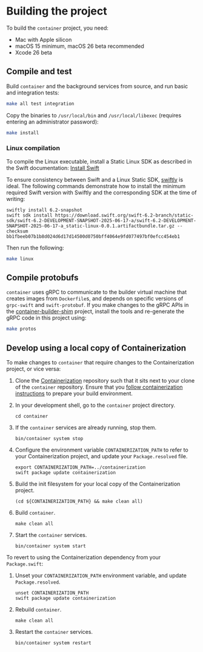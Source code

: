 # Building the project

To build the `container` project, you need:

- Mac with Apple silicon
- macOS 15 minimum, macOS 26 beta recommended
- Xcode 26 beta

## Compile and test

Build `container` and the background services from source, and run basic and integration tests:

```bash
make all test integration
```

Copy the binaries to `/usr/local/bin` and `/usr/local/libexec` (requires entering an administrator password):

```bash
make install
```

### Linux compilation

To compile the Linux executable, install a Static Linux SDK as described in the Swift documentation: [Install Swift](https://www.swift.org/install/linux/)

To ensure consistency between Swift and a Linux Static SDK, [swiftly](https://www.swift.org/install/macos/swiftly/) is ideal. The following commands demonstrate how to install the minimum required Swift version with Swiftly and the corresponding SDK at the time of writing:

```
swiftly install 6.2-snapshot
swift sdk install https://download.swift.org/swift-6.2-branch/static-sdk/swift-6.2-DEVELOPMENT-SNAPSHOT-2025-06-17-a/swift-6.2-DEVELOPMENT-SNAPSHOT-2025-06-17-a_static-linux-0.0.1.artifactbundle.tar.gz --checksum bb1fbeeb07b1b8d024d6d17d14500d0750bff4064e9fd077497bf0efcc454eb1
```

Then run the following:

```bash
make linux
```

## Compile protobufs

`container` uses gRPC to communicate to the builder virtual machine that creates images from `Dockerfile`s, and depends on specific versions of `grpc-swift` and `swift-protobuf`. If you make changes to the gRPC APIs in the [container-builder-shim](https://github.com/apple/container-builder-shim) project, install the tools and re-generate the gRPC code in this project using:

```bash
make protos
```

## Develop using a local copy of Containerization

To make changes to `container` that require changes to the Containerization project, or vice versa:

1. Clone the [Containerization](https://github.com/apple/containerization) repository such that it sits next to your clone
of the `container` repository. Ensure that you [follow containerization instructions](https://github.com/apple/containerization/blob/main/README.md#prepare-to-build-package)
to prepare your build environment.

2. In your development shell, go to the `container` project directory.

    ```
    cd container
    ```

3. If the `container` services are already running, stop them.

    ```
    bin/container system stop
    ```

4. Configure the environment variable `CONTAINERIZATION_PATH` to refer to your Containerization project, and update your `Package.resolved` file.

    ```
    export CONTAINERIZATION_PATH=../containerization
    swift package update containerization
    ```

5. Build the init filesystem for your local copy of the Containerization project.

    ```
    (cd ${CONTAINERIZATION_PATH} && make clean all)
    ```

6. Build `container`.

    ```
    make clean all
    ```

7. Start the `container` services.

    ```
    bin/container system start
    ```

To revert to using the Containerization dependency from your `Package.swift`:

1. Unset your `CONTAINERIZATION_PATH` environment variable, and update `Package.resolved`.

    ```
    unset CONTAINERIZATION_PATH
    swift package update containerization
    ```

2. Rebuild `container`.

    ```
    make clean all
    ```

3. Restart the `container` services.

    ```
    bin/container system restart
    ```
